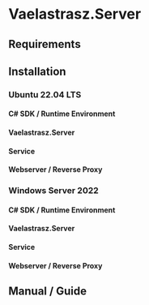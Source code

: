 # Vaelastrasz.Server

## Requirements

## Installation

### Ubuntu 22.04 LTS

#### C# SDK / Runtime Environment

#### Vaelastrasz.Server

#### Service

#### Webserver / Reverse Proxy

### Windows Server 2022

#### C# SDK / Runtime Environment

#### Vaelastrasz.Server

#### Service

#### Webserver / Reverse Proxy

## Manual / Guide